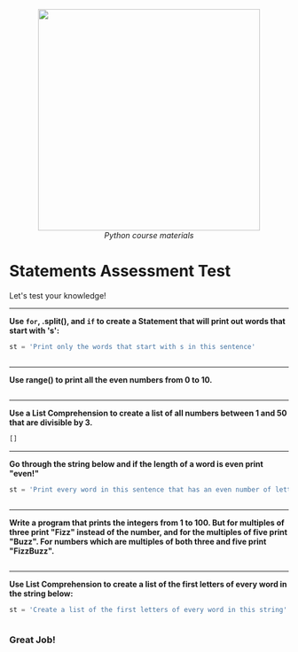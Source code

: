 <center>
    <img src='https://intecbrussel.be/img/logo3.png' width='400px' height='auto'/>
    <br/>
    <em>Python course materials</em>
</center>

# Statements Assessment Test
Let's test your knowledge!

_____
**Use <code>for</code>, .split(), and <code>if</code> to create a Statement that will print out words that start with 's':**


```python
st = 'Print only the words that start with s in this sentence'
```


```python

```

______
**Use range() to print all the even numbers from 0 to 10.**


```python

```

___
**Use a List Comprehension to create a list of all numbers between 1 and 50 that are divisible by 3.**


```python
[]
```

_____
**Go through the string below and if the length of a word is even print "even!"**


```python
st = 'Print every word in this sentence that has an even number of letters'
```


```python

```

____
**Write a program that prints the integers from 1 to 100. But for multiples of three print "Fizz" instead of the number, and for the multiples of five print "Buzz". For numbers which are multiples of both three and five print "FizzBuzz".**


```python

```

____
**Use List Comprehension to create a list of the first letters of every word in the string below:**


```python
st = 'Create a list of the first letters of every word in this string'
```


```python

```

### Great Job!
